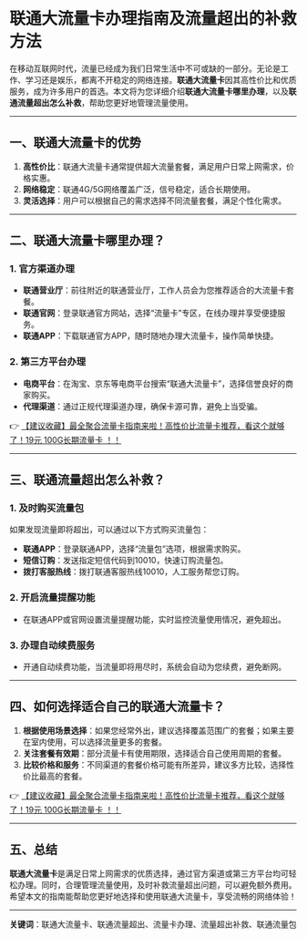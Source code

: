 # 联通大流量卡办理指南及流量超出的补救方法

在移动互联网时代，流量已经成为我们日常生活中不可或缺的一部分。无论是工作、学习还是娱乐，都离不开稳定的网络连接。**联通大流量卡**因其高性价比和优质服务，成为许多用户的首选。本文将为您详细介绍**联通大流量卡哪里办理**，以及**联通流量超出怎么补救**，帮助您更好地管理流量使用。

---

## 一、联通大流量卡的优势

1. **高性价比**：联通大流量卡通常提供超大流量套餐，满足用户日常上网需求，价格实惠。
2. **网络稳定**：联通4G/5G网络覆盖广泛，信号稳定，适合长期使用。
3. **灵活选择**：用户可以根据自己的需求选择不同流量套餐，满足个性化需求。

---

## 二、联通大流量卡哪里办理？

### 1. 官方渠道办理
- **联通营业厅**：前往附近的联通营业厅，工作人员会为您推荐适合的大流量卡套餐。
- **联通官网**：登录联通官方网站，选择“流量卡”专区，在线办理并享受便捷服务。
- **联通APP**：下载联通官方APP，随时随地办理大流量卡，操作简单快捷。

### 2. 第三方平台办理
- **电商平台**：在淘宝、京东等电商平台搜索“联通大流量卡”，选择信誉良好的商家购买。
- **代理渠道**：通过正规代理渠道办理，确保卡源可靠，避免上当受骗。

👉 [【建议收藏】最全聚合流量卡指南来啦！高性价比流量卡推荐，看这个就够了！19元 100G长期流量卡 ！！](https://bit.ly/Liuliangka)

---

## 三、联通流量超出怎么补救？

### 1. 及时购买流量包
如果发现流量即将超出，可以通过以下方式购买流量包：
- **联通APP**：登录联通APP，选择“流量包”选项，根据需求购买。
- **短信订购**：发送指定短信代码到10010，快速订购流量包。
- **拨打客服热线**：拨打联通客服热线10010，人工服务帮您订购。

### 2. 开启流量提醒功能
- 在联通APP或官网设置流量提醒功能，实时监控流量使用情况，避免超出。

### 3. 办理自动续费服务
- 开通自动续费功能，当流量即将用尽时，系统会自动为您续费，避免断网。

---

## 四、如何选择适合自己的联通大流量卡？

1. **根据使用场景选择**：如果您经常外出，建议选择覆盖范围广的套餐；如果主要在室内使用，可以选择流量更多的套餐。
2. **关注套餐有效期**：部分流量卡有使用期限，选择适合自己使用周期的套餐。
3. **比较价格和服务**：不同渠道的套餐价格可能有所差异，建议多方比较，选择性价比最高的套餐。

👉 [【建议收藏】最全聚合流量卡指南来啦！高性价比流量卡推荐，看这个就够了！19元 100G长期流量卡 ！！](https://bit.ly/Liuliangka)

---

## 五、总结

**联通大流量卡**是满足日常上网需求的优质选择，通过官方渠道或第三方平台均可轻松办理。同时，合理管理流量使用，及时补救流量超出问题，可以避免额外费用。希望本文的指南能帮助您更好地选择和使用联通大流量卡，享受流畅的网络体验！

---

**关键词**：联通大流量卡、联通流量超出、流量卡办理、流量超出补救、联通流量包